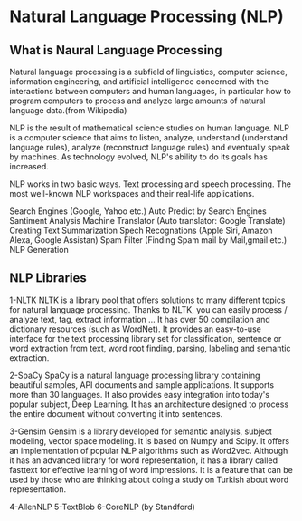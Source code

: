 # Natural Language Processing (NLP)

## What is Naural Language Processing

Natural language processing is a subfield of linguistics, computer science, information engineering, and artificial intelligence concerned with the interactions between computers and human languages, in particular how to program computers to process and analyze large amounts of natural language data.(from Wikipedia)

NLP is the result of mathematical science studies on human language. NLP is a computer science that aims to listen, analyze, understand (understand language rules), analyze (reconstruct language rules) and eventually speak by machines. As technology evolved, NLP's ability to do its goals has increased.

NLP works in two basic ways. Text processing and speech processing. The most well-known NLP workspaces and their real-life applications.

Search Engines (Google, Yahoo etc.)
Auto Predict by Search Engines
Santiment Analysis
Machine Translator (Auto translator: Google Translate)
Creating Text Summarization
Spech Recognations (Apple Siri, Amazon Alexa, Google Assistan)
Spam Filter (Finding Spam mail by Mail,gmail etc.) 
NLP Generation
 


## NLP Libraries
1-NLTK
NLTK is a library pool that offers solutions to many different topics for natural language processing. Thanks to NLTK, you can easily process / analyze text, tag, extract information ... It has over 50 compilation and dictionary resources (such as WordNet). It provides an easy-to-use interface for the text processing library set for classification, sentence or word extraction from text, word root finding, parsing, labeling and semantic extraction.

2-SpaCy
SpaCy is a natural language processing library containing beautiful samples, API documents and sample applications. It supports more than 30 languages. It also provides easy integration into today's popular subject, Deep Learning. It has an architecture designed to process the entire document without converting it into sentences.

3-Gensim
Gensim is a library developed for semantic analysis, subject modeling, vector space modeling. It is based on Numpy and Scipy. It offers an implementation of popular NLP algorithms such as Word2vec. Although it has an advanced library for word representation, it has a library called fasttext for effective learning of word impressions. It is a feature that can be used by those who are thinking about doing a study on Turkish about word representation.

4-AllenNLP
5-TextBlob
6-CoreNLP (by Standford)